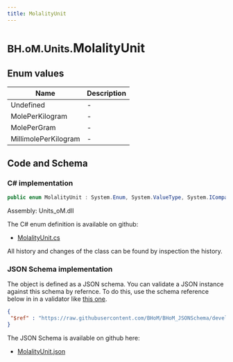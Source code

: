 ```yaml
---
title: MolalityUnit
---
```


# <small>BH.oM.Units.</small>**MolalityUnit**



## Enum values

| Name            | Description                                                    |
|-----------------|----------------------------------------------------------------|
| Undefined |  -  |
| MolePerKilogram |  -  |
| MolePerGram |  -  |
| MillimolePerKilogram |  -  |


## Code and Schema

### C# implementation

``` C# title="C#"
public enum MolalityUnit : System.Enum, System.ValueType, System.IComparable, System.ISpanFormattable, System.IFormattable, System.IConvertible
```

Assembly: Units_oM.dll

The C# enum definition is available on github:

- [MolalityUnit.cs](https://github.com/BHoM/Localisation_Toolkit/blob/develop/Units_oM/Enums\MolalityUnit.cs)

All history and changes of the class can be found by inspection the history.
### JSON Schema implementation

The object is defined as a JSON schema. You can validate a JSON instance against this schema by refernce. To do this, use the schema reference below in in a validator like [this one](https://www.jsonschemavalidator.net/).

``` json title="JSON Schema"
{
 "$ref" : "https://raw.githubusercontent.com/BHoM/BHoM_JSONSchema/develop/Units_oM/MolalityUnit.json"
}
```

The JSON Schema is available on github here:

- [MolalityUnit.json](https://github.com/BHoM/BHoM_JSONSchema/blob/develop/Units_oM/MolalityUnit.json)
